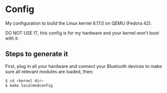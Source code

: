 # Config

My configuration to build the Linux kernel 6.17.0 on QEMU (Fedora 42).

DO NOT USE IT, this config is for my hardware and your kernel won't boot with it.


## Steps to generate it

First, plug in all your hardware and connect your Bluetooth devices to make sure all relevant
modules are loaded, then:

```bash
$ cd <kernel dir>
$ make localmodconfig
```
